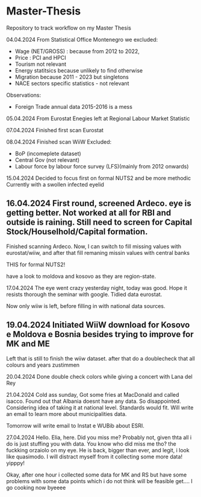 # Master-Thesis
Repository to track workflow on my Master Thesis

04.04.2024
From Statistical Office Montenegro we excluded:
- Wage (NET/GROSS) : because from 2012 to 2022,
- Price : PCI and HPCI
- Tourism not relevant
- Energy statitsics because unlikely to find otherwise
- Migration because 2011 - 2023 but singletons
- NACE sectors specific statistics - not relevant

Observations:
- Foreign Trade annual data 2015-2016 is a mess

05.04.2024
From Eurostat
Enegies left at Regional Labour Market Statistic

07.04.2024
Finished first scan Eurostat

08.04.2024
Finished scan WiiW
Excluded:
- BoP (incomeplete dataset)
- Central Gov (not relevant)
- Labour force by labour force survey (LFS)(mainly from 2012 onwards)

15.04.2024
Decided to focus first on formal NUTS2 and be more methodic
Currently with a swollen infected eyelid

16.04.2024
First round, screened Ardeco. eye is getting better. Not worked at all for RBI and outside is raining. Still need to screen for Capital Stock/Houselhold/Capital formation. 
----------------
Finished scanning Ardeco. Now, I can switch to fill missing values with eurostat/wiiw, and after that fill remaning missin values with central banks

THIS for formal NUTS2!

have a look to moldova and kosovo as they are region-state.

17.04.2024
The eye went crazy yesterday night, today was good. Hope it resists thorough the seminar with google. 
Tidied data eurostat.

Now only wiiw is left, before filling in with national data sources.

19.04.2024
Initiated WiiW download for Kosovo e Moldova e Bosnia besides trying to improve for MK and ME
---------------
Left that is still to finish the wiiw dataset. after that do a doublecheck that all colours and years zustimmen

20.04.2024
Done double check colors while giving a concert with Lana del Rey

21.04.2024
Cold ass sunday, Got some fries at MacDonald and called isacco. Found out that Albania doesnt have any data. So disappointed. Considering idea of taking it at national level. Standards would fit. Will write an email to learn more about municipalities data.

Tomorrow will write email to Instat e WUBib about ESRI.

27.04.2024
Hello. Elia, here. Did you miss me? Probably not, given thta all i do is just stuffing you with data. You know who did miss me tho? the fuckking orzaiolo on my eye. He is back, bigger than ever, and legit, i look like quasimodo. I will distract myself from it collecting some more data! yipppy!

Okay, after one hour i collected some data for MK and RS but have some problems with some data points which i do not think will be feasible get....
I go cooking now byeeee
